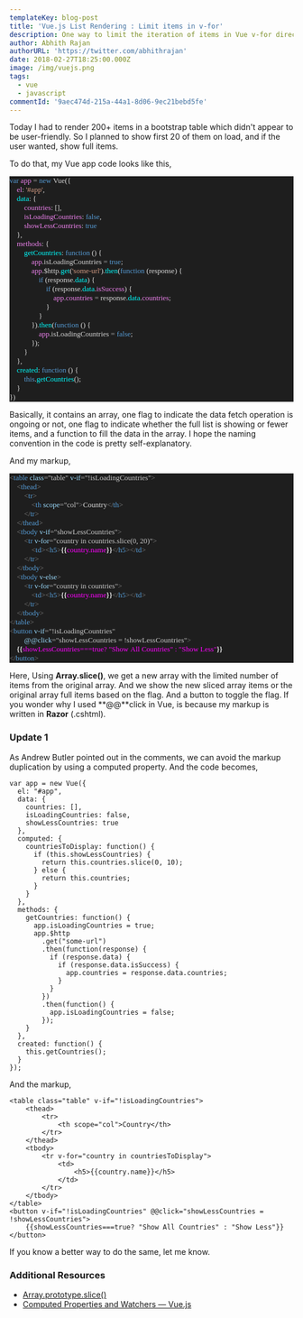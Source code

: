 ```yaml
---
templateKey: blog-post
title: 'Vue.js List Rendering : Limit items in v-for'
description: One way to limit the iteration of items in Vue v-for directive.
author: Abhith Rajan
authorURL: 'https://twitter.com/abhithrajan'
date: 2018-02-27T18:25:00.000Z
image: /img/vuejs.png
tags:
  - vue
  - javascript
commentId: '9aec474d-215a-44a1-8d06-9ec21bebd5fe'
---
```

Today I had to render 200+ items in a bootstrap table which didn't appear to be user-friendly. So I planned to show first 20 of them on load, and if the user wanted, show full items.

To do that, my Vue app code looks like this,
<pre style="font-family:Fantasque Sans Mono;font-size:13;color:gainsboro;background:#1e1e1e;"><span style="color:#569cd6;">var</span>&nbsp;<span style="color:violet;">app</span>&nbsp;<span style="color:#b4b4b4;">=</span>&nbsp;<span style="color:#569cd6;">new</span>&nbsp;<span style="color:lightgray;">Vue</span>({
&nbsp;&nbsp;&nbsp;&nbsp;<span style="color:violet;">el</span>:&nbsp;<span style="color:#d69d85;">&#39;#app&#39;</span>,
&nbsp;&nbsp;&nbsp;&nbsp;<span style="color:cyan;">data</span>:&nbsp;{
&nbsp;&nbsp;&nbsp;&nbsp;&nbsp;&nbsp;&nbsp;&nbsp;<span style="color:violet;">countries</span>:&nbsp;[],
&nbsp;&nbsp;&nbsp;&nbsp;&nbsp;&nbsp;&nbsp;&nbsp;<span style="color:violet;">isLoadingCountries</span>:&nbsp;<span style="color:#569cd6;">false</span>,
&nbsp;&nbsp;&nbsp;&nbsp;&nbsp;&nbsp;&nbsp;&nbsp;<span style="color:violet;">showLessCountries</span>:&nbsp;<span style="color:#569cd6;">true</span>
&nbsp;&nbsp;&nbsp;&nbsp;},
&nbsp;&nbsp;&nbsp;&nbsp;<span style="color:violet;">methods</span>:&nbsp;{
&nbsp;&nbsp;&nbsp;&nbsp;&nbsp;&nbsp;&nbsp;&nbsp;<span style="color:cyan;">getCountries</span>:&nbsp;<span style="color:#569cd6;">function</span>&nbsp;()&nbsp;{
&nbsp;&nbsp;&nbsp;&nbsp;&nbsp;&nbsp;&nbsp;&nbsp;&nbsp;&nbsp;&nbsp;&nbsp;<span style="color:violet;">app</span>.<span style="color:lightgray;">isLoadingCountries</span>&nbsp;<span style="color:#b4b4b4;">=</span>&nbsp;<span style="color:#569cd6;">true</span>;
&nbsp;&nbsp;&nbsp;&nbsp;&nbsp;&nbsp;&nbsp;&nbsp;&nbsp;&nbsp;&nbsp;&nbsp;<span style="color:violet;">app</span>.<span style="color:lightgray;">$http</span>.<span style="color:cyan;">get</span>(<span style="color:#d69d85;">&#39;some-url&#39;</span>).<span style="color:cyan;">then</span>(<span style="color:#569cd6;">function</span>&nbsp;(response)&nbsp;{
&nbsp;&nbsp;&nbsp;&nbsp;&nbsp;&nbsp;&nbsp;&nbsp;&nbsp;&nbsp;&nbsp;&nbsp;&nbsp;&nbsp;&nbsp;&nbsp;<span style="color:#569cd6;">if</span>&nbsp;(response.<span style="color:cyan;">data</span>)&nbsp;{
&nbsp;&nbsp;&nbsp;&nbsp;&nbsp;&nbsp;&nbsp;&nbsp;&nbsp;&nbsp;&nbsp;&nbsp;&nbsp;&nbsp;&nbsp;&nbsp;&nbsp;&nbsp;&nbsp;&nbsp;<span style="color:#569cd6;">if</span>&nbsp;(response.<span style="color:cyan;">data</span>.<span style="color:violet;">isSuccess</span>)&nbsp;{
&nbsp;&nbsp;&nbsp;&nbsp;&nbsp;&nbsp;&nbsp;&nbsp;&nbsp;&nbsp;&nbsp;&nbsp;&nbsp;&nbsp;&nbsp;&nbsp;&nbsp;&nbsp;&nbsp;&nbsp;&nbsp;&nbsp;&nbsp;&nbsp;<span style="color:violet;">app</span>.<span style="color:violet;">countries</span>&nbsp;<span style="color:#b4b4b4;">=</span>&nbsp;response.<span style="color:cyan;">data</span>.<span style="color:violet;">countries</span>;
&nbsp;&nbsp;&nbsp;&nbsp;&nbsp;&nbsp;&nbsp;&nbsp;&nbsp;&nbsp;&nbsp;&nbsp;&nbsp;&nbsp;&nbsp;&nbsp;&nbsp;&nbsp;&nbsp;&nbsp;}
&nbsp;&nbsp;&nbsp;&nbsp;&nbsp;&nbsp;&nbsp;&nbsp;&nbsp;&nbsp;&nbsp;&nbsp;&nbsp;&nbsp;&nbsp;&nbsp;}
&nbsp;&nbsp;&nbsp;&nbsp;&nbsp;&nbsp;&nbsp;&nbsp;&nbsp;&nbsp;&nbsp;&nbsp;}).<span style="color:cyan;">then</span>(<span style="color:#569cd6;">function</span>&nbsp;()&nbsp;{
&nbsp;&nbsp;&nbsp;&nbsp;&nbsp;&nbsp;&nbsp;&nbsp;&nbsp;&nbsp;&nbsp;&nbsp;&nbsp;&nbsp;&nbsp;&nbsp;<span style="color:violet;">app</span>.<span style="color:lightgray;">isLoadingCountries</span>&nbsp;<span style="color:#b4b4b4;">=</span>&nbsp;<span style="color:#569cd6;">false</span>;
&nbsp;&nbsp;&nbsp;&nbsp;&nbsp;&nbsp;&nbsp;&nbsp;&nbsp;&nbsp;&nbsp;&nbsp;});
&nbsp;&nbsp;&nbsp;&nbsp;&nbsp;&nbsp;&nbsp;&nbsp;}
&nbsp;&nbsp;&nbsp;&nbsp;},
&nbsp;&nbsp;&nbsp;&nbsp;<span style="color:cyan;">created</span>:&nbsp;<span style="color:#569cd6;">function</span>&nbsp;()&nbsp;{
&nbsp;&nbsp;&nbsp;&nbsp;&nbsp;&nbsp;&nbsp;&nbsp;<span style="color:#569cd6;">this</span>.<span style="color:cyan;">getCountries</span>();
&nbsp;&nbsp;&nbsp;&nbsp;}
})</pre>

Basically, it contains an array, one flag to indicate the data fetch operation is ongoing or not, one flag to indicate whether the full list is showing or fewer items, and a function to fill the data in the array. I hope the naming convention in the code is pretty self-explanatory.

And my markup,
<pre style="font-family:Fantasque Sans Mono;font-size:13;color:gainsboro;background:#1e1e1e;"><span style="color:gray;">&lt;</span><span style="color:#569cd6;">table</span>&nbsp;<span style="color:#9cdcfe;">class</span><span style="color:#b4b4b4;">=</span><span style="color:#c8c8c8;">&quot;table&quot;</span>&nbsp;<span style="color:#9cdcfe;">v-if</span><span style="color:#b4b4b4;">=</span><span style="color:#c8c8c8;">&quot;!isLoadingCountries&quot;</span><span style="color:gray;">&gt;</span>
&nbsp;&nbsp;&nbsp;&nbsp;<span style="color:gray;">&lt;</span><span style="color:#569cd6;">thead</span><span style="color:gray;">&gt;</span>
&nbsp;&nbsp;&nbsp;&nbsp;&nbsp;&nbsp;&nbsp;&nbsp;<span style="color:gray;">&lt;</span><span style="color:#569cd6;">tr</span><span style="color:gray;">&gt;</span>
&nbsp;&nbsp;&nbsp;&nbsp;&nbsp;&nbsp;&nbsp;&nbsp;&nbsp;&nbsp;&nbsp;&nbsp;<span style="color:gray;">&lt;</span><span style="color:#569cd6;">th</span>&nbsp;<span style="color:#9cdcfe;">scope</span><span style="color:#b4b4b4;">=</span><span style="color:#c8c8c8;">&quot;col&quot;</span><span style="color:gray;">&gt;</span>Country<span style="color:gray;">&lt;/</span><span style="color:#569cd6;">th</span><span style="color:gray;">&gt;</span>
&nbsp;&nbsp;&nbsp;&nbsp;&nbsp;&nbsp;&nbsp;&nbsp;<span style="color:gray;">&lt;/</span><span style="color:#569cd6;">tr</span><span style="color:gray;">&gt;</span>
&nbsp;&nbsp;&nbsp;&nbsp;<span style="color:gray;">&lt;/</span><span style="color:#569cd6;">thead</span><span style="color:gray;">&gt;</span>
&nbsp;&nbsp;&nbsp;&nbsp;<span style="color:gray;">&lt;</span><span style="color:#569cd6;">tbody</span>&nbsp;<span style="color:#9cdcfe;">v-if</span><span style="color:#b4b4b4;">=</span><span style="color:#c8c8c8;">&quot;showLessCountries&quot;</span><span style="color:gray;">&gt;</span>
&nbsp;&nbsp;&nbsp;&nbsp;&nbsp;&nbsp;&nbsp;&nbsp;<span style="color:gray;">&lt;</span><span style="color:#569cd6;">tr</span>&nbsp;<span style="color:#9cdcfe;">v-for</span><span style="color:#b4b4b4;">=</span><span style="color:#c8c8c8;">&quot;country&nbsp;in&nbsp;countries.slice(0,&nbsp;20)&quot;</span><span style="color:gray;">&gt;</span>
&nbsp;&nbsp;&nbsp;&nbsp;&nbsp;&nbsp;&nbsp;&nbsp;&nbsp;&nbsp;&nbsp;&nbsp;<span style="color:gray;">&lt;</span><span style="color:#569cd6;">td</span><span style="color:gray;">&gt;&lt;</span><span style="color:#569cd6;">h5</span><span style="color:gray;">&gt;</span><span style="font-weight:bold;">{{</span><span style="color:magenta;">country.name</span><span style="font-weight:bold;">}}</span><span style="color:gray;">&lt;/</span><span style="color:#569cd6;">h5</span><span style="color:gray;">&gt;&lt;/</span><span style="color:#569cd6;">td</span><span style="color:gray;">&gt;</span>
&nbsp;&nbsp;&nbsp;&nbsp;&nbsp;&nbsp;&nbsp;&nbsp;<span style="color:gray;">&lt;/</span><span style="color:#569cd6;">tr</span><span style="color:gray;">&gt;</span>
&nbsp;&nbsp;&nbsp;&nbsp;<span style="color:gray;">&lt;/</span><span style="color:#569cd6;">tbody</span><span style="color:gray;">&gt;</span>
&nbsp;&nbsp;&nbsp;&nbsp;<span style="color:gray;">&lt;</span><span style="color:#569cd6;">tbody</span>&nbsp;<span style="color:#9cdcfe;">v-else</span><span style="color:gray;">&gt;</span>
&nbsp;&nbsp;&nbsp;&nbsp;&nbsp;&nbsp;&nbsp;&nbsp;<span style="color:gray;">&lt;</span><span style="color:#569cd6;">tr</span>&nbsp;<span style="color:#9cdcfe;">v-for</span><span style="color:#b4b4b4;">=</span><span style="color:#c8c8c8;">&quot;country&nbsp;in&nbsp;countries&quot;</span><span style="color:gray;">&gt;</span>
&nbsp;&nbsp;&nbsp;&nbsp;&nbsp;&nbsp;&nbsp;&nbsp;&nbsp;&nbsp;&nbsp;&nbsp;<span style="color:gray;">&lt;</span><span style="color:#569cd6;">td</span><span style="color:gray;">&gt;&lt;</span><span style="color:#569cd6;">h5</span><span style="color:gray;">&gt;</span><span style="font-weight:bold;">{{</span><span style="color:magenta;">country.name</span><span style="font-weight:bold;">}}</span><span style="color:gray;">&lt;/</span><span style="color:#569cd6;">h5</span><span style="color:gray;">&gt;&lt;/</span><span style="color:#569cd6;">td</span><span style="color:gray;">&gt;</span>
&nbsp;&nbsp;&nbsp;&nbsp;&nbsp;&nbsp;&nbsp;&nbsp;<span style="color:gray;">&lt;/</span><span style="color:#569cd6;">tr</span><span style="color:gray;">&gt;</span>
&nbsp;&nbsp;&nbsp;&nbsp;<span style="color:gray;">&lt;/</span><span style="color:#569cd6;">tbody</span><span style="color:gray;">&gt;</span>
<span style="color:gray;">&lt;/</span><span style="color:#569cd6;">table</span><span style="color:gray;">&gt;</span>
<span style="color:gray;">&lt;</span><span style="color:#569cd6;">button</span>&nbsp;<span style="color:#9cdcfe;">v-if</span><span style="color:#b4b4b4;">=</span><span style="color:#c8c8c8;">&quot;!isLoadingCountries&quot;</span>
&nbsp;&nbsp;&nbsp;&nbsp;&nbsp;&nbsp;&nbsp;&nbsp;<span style="color:#9cdcfe;">@@click</span><span style="color:#b4b4b4;">=</span><span style="color:#c8c8c8;">&quot;showLessCountries&nbsp;=&nbsp;!showLessCountries&quot;</span><span style="color:gray;">&gt;</span>
&nbsp;&nbsp;&nbsp;&nbsp;<span style="font-weight:bold;">{{</span><span style="color:magenta;">showLessCountries===true?</span>&nbsp;<span style="color:magenta;">&quot;Show</span>&nbsp;<span style="color:magenta;">All</span>&nbsp;<span style="color:magenta;">Countries&quot;</span>&nbsp;<span style="color:magenta;">:</span>&nbsp;<span style="color:magenta;">&quot;Show</span>&nbsp;<span style="color:magenta;">Less&quot;</span><span style="font-weight:bold;">}}</span>
<span style="color:gray;">&lt;/</span><span style="color:#569cd6;">button</span><span style="color:gray;">&gt;</span></pre>
Here, Using **Array.slice()**, we get a new array with the limited number of items from the original array. And we show the new sliced array items or the original array full items based on the flag. And a button to toggle the flag. If you wonder why I used **@@**click in Vue, is because my markup is written in **Razor** (.cshtml).

### Update 1

As Andrew Butler pointed out in the comments, we can avoid the markup duplication by using a computed property. And the code becomes,

    var app = new Vue({
      el: "#app",
      data: {
        countries: [],
        isLoadingCountries: false,
        showLessCountries: true
      },
      computed: {
        countriesToDisplay: function() {
          if (this.showLessCountries) {
            return this.countries.slice(0, 10);
          } else {
            return this.countries;
          }
        }
      },
      methods: {
        getCountries: function() {
          app.isLoadingCountries = true;
          app.$http
            .get("some-url")
            .then(function(response) {
              if (response.data) {
                if (response.data.isSuccess) {
                  app.countries = response.data.countries;
                }
              }
            })
            .then(function() {
              app.isLoadingCountries = false;
            });
        }
      },
      created: function() {
        this.getCountries();
      }
    });

And the markup,

    <table class="table" v-if="!isLoadingCountries">
        <thead>
            <tr>
                <th scope="col">Country</th>
            </tr>
        </thead>
        <tbody>
            <tr v-for="country in countriesToDisplay">
                <td>
                    <h5>{{country.name}}</h5>
                </td>
            </tr>
        </tbody>
    </table>
    <button v-if="!isLoadingCountries" @@click="showLessCountries = !showLessCountries">
        {{showLessCountries===true? "Show All Countries" : "Show Less"}}
    </button>

If you know a better way to do the same, let me know.

### Additional Resources

- [Array.prototype.slice()](https://developer.mozilla.org/en-US/docs/Web/JavaScript/Reference/Global_Objects/Array/slice)
- [Computed Properties and Watchers — Vue.js](https://vuejs.org/v2/guide/computed.html)
